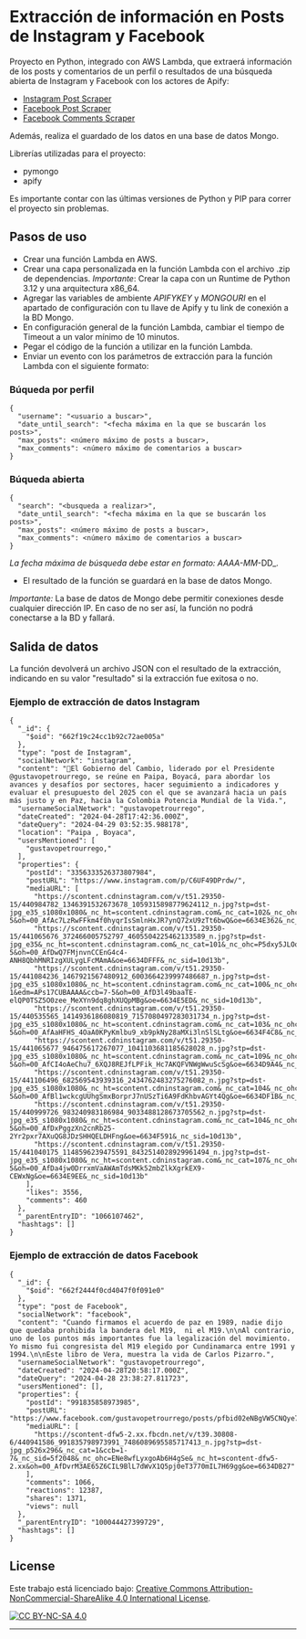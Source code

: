 # Extracción de información en Posts de Instagram y Facebook
Proyecto en Python, integrado con AWS Lambda, que extraerá información de los posts y comentarios de un perfil o resultados de una búsqueda abierta de Instagram y Facebook con los actores de Apify:
- [Instagram Post Scraper](https://apify.com/apify/instagram-post-scraper/api/client/python)
- [Facebook Post Scraper](https://apify.com/apify/facebook-posts-scraper)
- [Facebook Comments Scraper](https://apify.com/apify/facebook-comments-scraper)

Además, realiza el guardado de los datos en una base de datos Mongo.

Librerías utilizadas para el proyecto:

- pymongo
- apify 

Es importante contar con las últimas versiones de Python y PIP para correr el proyecto sin problemas.

## Pasos de uso

- Crear una función Lambda en AWS.
- Crear una capa personalizada en la función Lambda con el archivo .zip de dependencias. *Importante*: Crear la capa con un Runtime de Python 3.12 y una arquitectura x86_64.
- Agregar las variables de ambiente *APIFYKEY* y *MONGOURI* en el apartado de configuración con tu llave de Apify y tu link de conexión a la BD Mongo.
- En configuración general de la función Lambda, cambiar el tiempo de Timeout a un valor mínimo de 10 minutos.
- Pegar el código de la función a utilizar en la función Lambda.
- Enviar un evento con los parámetros de extracción para la función Lambda con el siguiente formato:

### Búqueda por perfil
```
{
  "username": "<usuario a buscar>",
  "date_until_search": "<fecha máxima en la que se buscarán los posts>", 
  "max_posts": <número máximo de posts a buscar>,
  "max_comments": <número máximo de comentarios a buscar>
}
```

### Búqueda abierta
```
{
  "search": "<busqueda a realizar>",
  "date_until_search": "<fecha máxima en la que se buscarán los posts>", 
  "max_posts": <número máximo de posts a buscar>,
  "max_comments": <número máximo de comentarios a buscar>
}
```

_La fecha máxima de búsqueda debe estar en formato: AAAA-MM_-DD_.

- El resultado de la función se guardará en la base de datos Mongo.
  
*Importante:* La base de datos de Mongo debe permitir conexiones desde cualquier dirección IP. En caso de no ser así, la función no podrá conectarse a la BD y fallará.
## Salida de datos

La función devolverá un archivo JSON con el resultado de la extracción, indicando en su valor "resultado" si la extracción fue exitosa o no. 

### Ejemplo de extracción de datos Instagram
```
{
  "_id": {
    "$oid": "662f19c24cc1b92c72ae005a"
  },
  "type": "post de Instagram",
  "socialNetwork": "instagram",
  "content": "🔴El Gobierno del Cambio, liderado por el Presidente @gustavopetrourrego, se reúne en Paipa, Boyacá, para abordar los avances y desafíos por sectores, hacer seguimiento a indicadores y evaluar el presupuesto del 2025 con el que se avanzará hacia un país más justo y en Paz, hacia la Colombia Potencia Mundial de la Vida.",
  "usernameSocialNetwork": "gustavopetrourrego",
  "dateCreated": "2024-04-28T17:42:36.000Z",
  "dateQuery": "2024-04-29 03:52:35.988178",
  "location": "Paipa , Boyaca",
  "usersMentioned": [
    "gustavopetrourrego,"
  ],
  "properties": {
    "postId": "3356333526373807984",
    "postURL": "https://www.instagram.com/p/C6UF49DPrdw/",
    "mediaURL": [
      "https://scontent.cdninstagram.com/v/t51.29350-15/440984782_1346391532673678_1059315898779624112_n.jpg?stp=dst-jpg_e35_s1080x1080&_nc_ht=scontent.cdninstagram.com&_nc_cat=102&_nc_ohc=UFwwnB_mcC8Q7kNvgGYAmCE&edm=APs17CUBAAAA&ccb=7-5&oh=00_AfAc7LzRwFFkm4f0hyqrIsSmlnHxJR7ynQ72xU9zTt6bwQ&oe=6634E362&_nc_sid=10d13b",
      "https://scontent.cdninstagram.com/v/t51.29350-15/441065676_372466005752797_4605504225462133589_n.jpg?stp=dst-jpg_e35&_nc_ht=scontent.cdninstagram.com&_nc_cat=101&_nc_ohc=P5dxy5JLOqQQ7kNvgHzIeY1&edm=APs17CUBAAAA&ccb=7-5&oh=00_AfDwQ7FMjnvnCCEnG4c4-ANH8QbhMNRIzgXULygLFcMAmA&oe=6634DFFF&_nc_sid=10d13b",
      "https://scontent.cdninstagram.com/v/t51.29350-15/441084236_1467921567480912_6003664239997486687_n.jpg?stp=dst-jpg_e35_s1080x1080&_nc_ht=scontent.cdninstagram.com&_nc_cat=100&_nc_ohc=8lXVBa57CJIQ7kNvgFTEd-1&edm=APs17CUBAAAA&ccb=7-5&oh=00_AfD3l49baaTE-elQP0TSZ5O0zee_MeXYn9dq8ghXUQpMBg&oe=6634E5ED&_nc_sid=10d13b",
      "https://scontent.cdninstagram.com/v/t51.29350-15/440535565_1414936186080819_7157080497283031734_n.jpg?stp=dst-jpg_e35_s1080x1080&_nc_ht=scontent.cdninstagram.com&_nc_cat=103&_nc_ohc=7eLz2RfbZlIQ7kNvgEJScnM&edm=APs17CUBAAAA&ccb=7-5&oh=00_AfAaHFHS_4OaA0KPyKmlbu9_xb9pkNy28aMXi3lnSlSLtg&oe=6634F4C8&_nc_sid=10d13b",
      "https://scontent.cdninstagram.com/v/t51.29350-15/441065677_946475617267077_1041103681185628028_n.jpg?stp=dst-jpg_e35_s1080x1080&_nc_ht=scontent.cdninstagram.com&_nc_cat=109&_nc_ohc=KeXyJ0WawAcQ7kNvgHQCwBf&edm=APs17CUBAAAA&ccb=7-5&oh=00_AfCI4oAeChu7_6XQJ8REJfLPFik_Hc7AKQFVNWgWwuScSg&oe=6634D9A4&_nc_sid=10d13b",
      "https://scontent.cdninstagram.com/v/t51.29350-15/441106496_682569543939316_2434762483275276082_n.jpg?stp=dst-jpg_e35_s1080x1080&_nc_ht=scontent.cdninstagram.com&_nc_cat=104&_nc_ohc=hobE66CxjCEQ7kNvgGHhXkM&edm=APs17CUBAAAA&ccb=7-5&oh=00_AfBl1wckcgUUhgSmxBorprJ7nUSzTi6A9FdKhbvAGYt4Qg&oe=6634DF1B&_nc_sid=10d13b",
      "https://scontent.cdninstagram.com/v/t51.29350-15/440999726_983240983186984_9033488128673705562_n.jpg?stp=dst-jpg_e35_s1080x1080&_nc_ht=scontent.cdninstagram.com&_nc_cat=104&_nc_ohc=AATy05JBOJQQ7kNvgHjIcLp&edm=APs17CUBAAAA&ccb=7-5&oh=00_AfDxPggzXn2cnRb25-2Yr2pxr7AXuQG8JDzSHHQELDHFng&oe=6634F591&_nc_sid=10d13b",
      "https://scontent.cdninstagram.com/v/t51.29350-15/441040175_1148596239475591_8432514028929961494_n.jpg?stp=dst-jpg_e35_s1080x1080&_nc_ht=scontent.cdninstagram.com&_nc_cat=107&_nc_ohc=RGy4LptudhEQ7kNvgEdhSEc&edm=APs17CUBAAAA&ccb=7-5&oh=00_AfDa4jw0DrrxmVaAWAmTdsMKk52mbZlkXgrkEX9-CEWxNg&oe=6634E9EE&_nc_sid=10d13b"
    ],
    "likes": 3556,
    "comments": 460
  },
  "_parentEntryID": "1066107462",
  "hashtags": []
}
```

### Ejemplo de extracción de datos Facebook
```
{
  "_id": {
    "$oid": "662f2444f0cd4047f0f091e0"
  },
  "type": "post de Facebook",
  "socialNetwork": "facebook",
  "content": "Cuando firmamos el acuerdo de paz en 1989, nadie dijo que quedaba prohibida la bandera del M19,  ni el M19.\n\nAl contrario, uno de los puntos más importantes fue la legalización del movimiento. Yo mismo fui congresista del M19 elegido por Cundinamarca entre 1991 y 1994.\n\nEste libro de Vera, muestra la vida de Carlos Pizarro.",
  "usernameSocialNetwork": "gustavopetrourrego",
  "dateCreated": "2024-04-28T20:58:17.000Z",
  "dateQuery": "2024-04-28 23:38:27.811723",
  "usersMentioned": [],
  "properties": {
    "postId": "991835858973985",
    "postURL": "https://www.facebook.com/gustavopetrourrego/posts/pfbid02eNBgVW5CNQye7xxQxWciq9Pw2jFSSbYAojJpHbnPCbFsJSEkbCus7AV157Ngtd87l",
    "mediaURL": [
      "https://scontent-dfw5-2.xx.fbcdn.net/v/t39.30808-6/440941586_991835798973991_7486089695585717413_n.jpg?stp=dst-jpg_p526x296&_nc_cat=1&ccb=1-7&_nc_sid=5f2048&_nc_ohc=ENe8wfLyxgoAb6H4gSe&_nc_ht=scontent-dfw5-2.xx&oh=00_AfDvrM3AE65Z6CIL9BlL7dWvX1Q5pj0eT3770mIL7H69gg&oe=6634DB27"
    ],
    "comments": 1066,
    "reactions": 12387,
    "shares": 1371,
    "views": null
  },
  "_parentEntryID": "100044427399729",
  "hashtags": []
}
```

## License

Este trabajo está licenciado bajo: [Creative Commons Attribution-NonCommercial-ShareAlike 4.0 International License][cc-by-nc-sa].

[![CC BY-NC-SA 4.0][cc-by-nc-sa-image]][cc-by-nc-sa]

[cc-by-nc-sa]: http://creativecommons.org/licenses/by-nc-sa/4.0/
[cc-by-nc-sa-image]: https://licensebuttons.net/l/by-nc-sa/4.0/88x31.png
[cc-by-nc-sa-shield]: https://img.shields.io/badge/License-CC%20BY--NC--SA%204.0-lightgrey.svg

****
